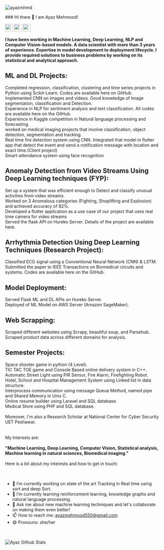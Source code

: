 <p align="left"> <img src="https://komarev.com/ghpvc/?username=ayazmhmd" alt="ayazmhmd" /> </p>
### Hi there 👋 I am Ayaz Mehmood!
<p><a href="https://www.linkedin.com/in/ayaz-mehmood-5b941219a/"><img src="https://img.shields.io/badge/linkedin-%230077B5.svg?&style=for-the-badge&logo=linkedin&logoColor=white" height=25></a> <a href="ayazmehmood550@gmail.com"><img src="https://img.shields.io/badge/Gmail-D14836?style=for-the-badge&logo=gmail&logoColor=white" height=25></a> <a href="https://twitter.com/ayzMehmood"><img src="https://img.shields.io/badge/twitter-%231DA1F2.svg?&style=for-the-badge&logo=twitter&logoColor=white" height=25></a> </p>

<b>
I have been working in Machine Learning, Deep Learning, NLP and Computer Vision-based models. A data scientist with more than 3 years of experience. Expertise in model development to deployment lifecycle. I provide required solutions to business problems by working on its statistical and analytical approach. </b>
</br>

<h2><b>ML and DL Projects:</b></h2>
Completed regression, classification, clustering and time series projects in Python using Scikit-Learn. Codes are 
available here on GitHub.<br>
Implemented CNN on images and videos. Good knowledge of Image segmentation, classification and Detection.<br>
Experience in NLP for sentiment analysis and text classification. All codes are available here on the GitHub. <br>
Experience in Kaggle competition in Natural language processing and forecasting. <br>
worked on medical imaging projects that involve classification, object  detection, segmentation and tracking.<br>
Real time fire detection system using CNN. Integrated that model in flutter app that detect the event and send a notification message with location and exact time.(Client project)<br>
Smart-attendance system using face recognition <br>
<h2><b>Anomaly Detection from Video Streams Using Deep Learning techniques (FYP): </b></h2>
Set up a system that was efficient enough to Detect and classify unusual activities from video streams.</br>
Worked on 3 Anomalous categories (Fighting, Shoplifting and Explosion) and achieved accuracy of 82%. </br>
Developed a flutter application as a use case of our project that uses real time camera for video streams</br>
Served the flask API on Hureko Server. Details of the project are available here.</br>
<h2><b>Arrhythmia Detection Using Deep Learning Techniques (Research Project):</b></h2>
Classified ECG signal using a Conventional Neural Network (CNN) & LSTM.</br>
Submitted the paper to IEEE Transactions on Biomedical circuits and systems. Codes are available here on the GitHub.</br>
<h2><b>Model Deployment:</b></h2>
Served Flask ML and DL APIs on Hureko Server. </br>
Deployed of ML Model on AWS Server (Amazon SageMaker).</br>
<h2><b>Web Scrapping:</b></h2>
Scraped different websites using Scrapy, beautiful soup, and Parsehub. </br>
Scraped product data across different domains for analysis.</br>
<h2><b>Semester Projects:</b></h2>
Space shooter game in python (4 Level).<br>
TIC TAC TOE game and Console Based online delivery system in C++.<br>
Automatic Street Light using PIR Sensor, Fire Alarm, Firefighting Robot. <br>
Hotel, School and Hospital Management System using Linked list in data structure. <br>
Interprocess communication using message Queue Method, named pipe and Shared Memory in Unix C.<br>
Online resume builder using Laravel and SQL database.<br>
Medical Store using PHP and SQL database.<br>
<br>
Moreover, I'm also a Research Scholar at National Center for Cyber Security UET Peshawar.
</br>
<br></br>
My Interests are:
<br></br>
<b>
"Machine Learning, Deep Learning, Computer Vision, Statistical analysis, Machine learning in natural sciences, Biomedical imaging."
  </b>
</br>
<br>
Here is a bit about my interests and how to get in touch:
</br>
<br></br>


- 🔭 I’m currently working on state of the art Tracking in Real time using sort and deep Sort.
- 🌱 I’m currently learning reinforcement learning, knowledge graphs and natural language processing.
- 💬 Ask me about new machine learning techniques and let's collaborate on making them even better!
- 📫 How to reach me: ayazmehmood550@gmail.com
- 😄 Pronouns: she/her

<br></br>
![Ayaz Github Stats](https://github-readme-stats.vercel.app/api?username=ayazmhmd&show_icons=true&title_color=fff&icon_color=79ff97&text_color=9f9f9f&bg_color=151515)
